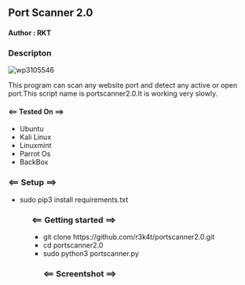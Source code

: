 <h2>Port Scanner 2.0 </h2>

<h4>Author : RKT</h4>

### Descripton ###


![wp3105546](https://user-images.githubusercontent.com/69615463/95671454-08d38c80-0bb5-11eb-8ec7-1565f3a0981c.png)


This program can scan any website port and detect any active or open port.This script name is portscanner2.0.It is working very slowly.

#### <== Tested On ==> ###

<ul>
<li>Ubuntu</li>
<li>Kali Linux</li>
<li>Linuxmint</li>
<li>Parrot Os</li>
<li>BackBox</li>
</ul>

### <== Setup ==> ###

<ul>
<li>sudo pip3 install requirements.txt</li>
<ul> 

### <== Getting started ==> ###

<ul>
<li>git clone https://github.com/r3k4t/portscanner2.0.git</li>
<li>cd portscanner2.0</li>
<li>sudo python3 portscanner.py</li>



### <== Screentshot ==> ###


